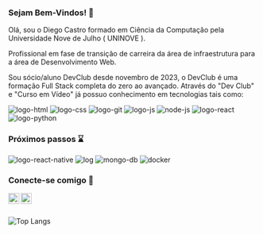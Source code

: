 ### Sejam Bem-Vindos! 🚀

Olá, sou o Diego Castro formado em Ciência da Computação pela Universidade Nove de Julho ( UNINOVE ).

Profissional em fase de transição de carreira da área de infraestrutura para a área de Desenvolvimento Web.

Sou sócio/aluno DevClub desde novembro de 2023, o DevClub é uma formação Full Stack completa do zero ao avançado. Através do "Dev Club" e "Curso em Vídeo" já possuo conhecimento em tecnologias tais como:

<img src="https://img.shields.io/badge/HTML5-E34F26?style=for-the-badge&logo=html5&logoColor=white" alt="logo-html"> <img src="https://img.shields.io/badge/CSS3-1572B6?style=for-the-badge&logo=css3&logoColor=white" alt="logo-css"> <img src="https://img.shields.io/badge/GIT-E44C30?style=for-the-badge&logo=git&logoColor=white" alt="logo-git"> <img src="https://img.shields.io/badge/JavaScript-F7DF1E?style=for-the-badge&logo=javascript&logoColor=black" alt="logo-js"> <img src="https://img.shields.io/badge/Node.js-43853D?style=for-the-badge&logo=node.js&logoColor=white" alt="node-js"> <img src="https://img.shields.io/badge/React-20232A?style=for-the-badge&logo=react&logoColor=61DAFB" alt="logo-react"> <img src="https://img.shields.io/badge/Python-14354C?style=for-the-badge&logo=python&logoColor=white" alt="logo-python">

### Próximos passos ⌛

<img src="https://img.shields.io/badge/React_Native-20232A?style=for-the-badge&logo=react&logoColor=61DAFB" alt="logo-react-native"> <img src="https://img.shields.io/badge/TypeScript-007ACC?style=for-the-badge&logo=typescript&logoColor=white" alt="log"> <img src="https://img.shields.io/badge/MongoDB-4EA94B?style=for-the-badge&logo=mongodb&logoColor=white" alt="mongo-db"> <img src="https://img.shields.io/badge/docker-%230db7ed.svg?style=for-the-badge&logo=docker&logoColor=white" alt="docker">

### Conecte-se comigo 🔗

<a href="https://www.linkedin.com/in/cp-diego/" target="_blank" rel="nofollow">
<img align="left" alt="LinkedIn" width="22px" src="https://camo.githubusercontent.com/66ddc0c3999080e866e531e40a816db84150a1d75788a686102b0e66c8b4ecfb/68747470733a2f2f63646e2e6a7364656c6976722e6e65742f6e706d2f73696d706c652d69636f6e734076332f69636f6e732f6c696e6b6564696e2e737667" data-canonical-src="https://cdn.jsdelivr.net/npm/simple-icons@v3/icons/linkedin.svg" style="max-width: 100%;">
</a> 
<a href="https://www.instagram.com/diiego_cp/" target="_blank" rel="nofollow">
<img align="left" alt="icone do instagram uma camera dentro de um quadrado" width="22px" src="https://camo.githubusercontent.com/77812356a8482a8660b760474ebb0f2fbf1026aa8a68121a45a31a5602c710fb/68747470733a2f2f63646e2e6a7364656c6976722e6e65742f6e706d2f73696d706c652d69636f6e734076332f69636f6e732f696e7374616772616d2e737667" data-canonical-src="https://cdn.jsdelivr.net/npm/simple-icons@v3/icons/instagram.svg" style="max-width: 100%;">
</a>

<br>
<br>

![Top Langs](https://github-readme-stats.vercel.app/api/top-langs/?username=cpdiego&langs_count=8)
